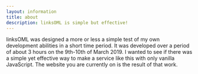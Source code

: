 ```yaml
---
layout: information
title: about
description: linksOML is simple but effective!
---
```

linksOML was designed a more or less a simple test of my own development abilities in a short time
period. It was developed over a period of about 3 hours on the 9th-10th of March 2019. I wanted to 
see if there was a simple yet effective way to make a service like this with only vanilla JavaScript. 
The website you are currently on is the result of that work.
